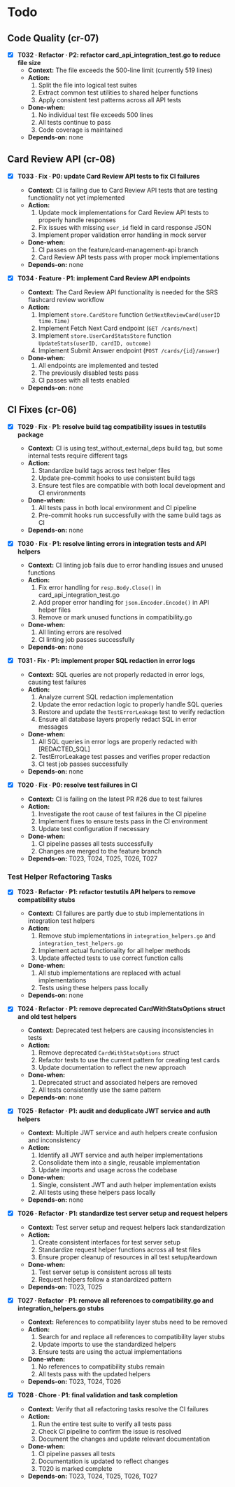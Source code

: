 # Todo

## Code Quality (cr-07)
- [x] **T032 · Refactor · P2: refactor card_api_integration_test.go to reduce file size**
    - **Context:** The file exceeds the 500-line limit (currently 519 lines)
    - **Action:**
        1. Split the file into logical test suites
        2. Extract common test utilities to shared helper functions
        3. Apply consistent test patterns across all API tests
    - **Done‑when:**
        1. No individual test file exceeds 500 lines
        2. All tests continue to pass
        3. Code coverage is maintained
    - **Depends‑on:** none

## Card Review API (cr-08)
- [x] **T033 · Fix · P0: update Card Review API tests to fix CI failures**
    - **Context:** CI is failing due to Card Review API tests that are testing functionality not yet implemented
    - **Action:**
        1. Update mock implementations for Card Review API tests to properly handle responses
        2. Fix issues with missing `user_id` field in card response JSON
        3. Implement proper validation error handling in mock server
    - **Done‑when:**
        1. CI passes on the feature/card-management-api branch
        2. Card Review API tests pass with proper mock implementations
    - **Depends‑on:** none

- [x] **T034 · Feature · P1: implement Card Review API endpoints**
    - **Context:** The Card Review API functionality is needed for the SRS flashcard review workflow
    - **Action:**
        1. Implement `store.CardStore` function `GetNextReviewCard(userID time.Time)`
        2. Implement Fetch Next Card endpoint (`GET /cards/next`)
        3. Implement `store.UserCardStatsStore` function `UpdateStats(userID, cardID, outcome)`
        4. Implement Submit Answer endpoint (`POST /cards/{id}/answer`)
    - **Done‑when:**
        1. All endpoints are implemented and tested
        2. The previously disabled tests pass
        3. CI passes with all tests enabled
    - **Depends‑on:** none

## CI Fixes (cr-06)
- [x] **T029 · Fix · P1: resolve build tag compatibility issues in testutils package**
    - **Context:** CI is using test_without_external_deps build tag, but some internal tests require different tags
    - **Action:**
        1. Standardize build tags across test helper files
        2. Update pre-commit hooks to use consistent build tags
        3. Ensure test files are compatible with both local development and CI environments
    - **Done‑when:**
        1. All tests pass in both local environment and CI pipeline
        2. Pre-commit hooks run successfully with the same build tags as CI
    - **Depends‑on:** none

- [x] **T030 · Fix · P1: resolve linting errors in integration tests and API helpers**
    - **Context:** CI linting job fails due to error handling issues and unused functions
    - **Action:**
        1. Fix error handling for `resp.Body.Close()` in card_api_integration_test.go
        2. Add proper error handling for `json.Encoder.Encode()` in API helper files
        3. Remove or mark unused functions in compatibility.go
    - **Done‑when:**
        1. All linting errors are resolved
        2. CI linting job passes successfully
    - **Depends‑on:** none

- [x] **T031 · Fix · P1: implement proper SQL redaction in error logs**
    - **Context:** SQL queries are not properly redacted in error logs, causing test failures
    - **Action:**
        1. Analyze current SQL redaction implementation
        2. Update the error redaction logic to properly handle SQL queries
        3. Restore and update the `TestErrorLeakage` test to verify redaction
        4. Ensure all database layers properly redact SQL in error messages
    - **Done‑when:**
        1. All SQL queries in error logs are properly redacted with [REDACTED_SQL]
        2. TestErrorLeakage test passes and verifies proper redaction
        3. CI test job passes successfully
    - **Depends‑on:** none

- [x] **T020 · Fix · P0: resolve test failures in CI**
    - **Context:** CI is failing on the latest PR #26 due to test failures
    - **Action:**
        1. Investigate the root cause of test failures in the CI pipeline
        2. Implement fixes to ensure tests pass in the CI environment
        3. Update test configuration if necessary
    - **Done‑when:**
        1. CI pipeline passes all tests successfully
        2. Changes are merged to the feature branch
    - **Depends‑on:** T023, T024, T025, T026, T027

### Test Helper Refactoring Tasks
- [x] **T023 · Refactor · P1: refactor testutils API helpers to remove compatibility stubs**
    - **Context:** CI failures are partly due to stub implementations in integration test helpers
    - **Action:**
        1. Remove stub implementations in `integration_helpers.go` and `integration_test_helpers.go`
        2. Implement actual functionality for all helper methods
        3. Update affected tests to use correct function calls
    - **Done‑when:**
        1. All stub implementations are replaced with actual implementations
        2. Tests using these helpers pass locally
    - **Depends‑on:** none

- [x] **T024 · Refactor · P1: remove deprecated CardWithStatsOptions struct and old test helpers**
    - **Context:** Deprecated test helpers are causing inconsistencies in tests
    - **Action:**
        1. Remove deprecated `CardWithStatsOptions` struct
        2. Refactor tests to use the current pattern for creating test cards
        3. Update documentation to reflect the new approach
    - **Done‑when:**
        1. Deprecated struct and associated helpers are removed
        2. All tests consistently use the same pattern
    - **Depends‑on:** none

- [x] **T025 · Refactor · P1: audit and deduplicate JWT service and auth helpers**
    - **Context:** Multiple JWT service and auth helpers create confusion and inconsistency
    - **Action:**
        1. Identify all JWT service and auth helper implementations
        2. Consolidate them into a single, reusable implementation
        3. Update imports and usage across the codebase
    - **Done‑when:**
        1. Single, consistent JWT and auth helper implementation exists
        2. All tests using these helpers pass locally
    - **Depends‑on:** none

- [x] **T026 · Refactor · P1: standardize test server setup and request helpers**
    - **Context:** Test server setup and request helpers lack standardization
    - **Action:**
        1. Create consistent interfaces for test server setup
        2. Standardize request helper functions across all test files
        3. Ensure proper cleanup of resources in all test setup/teardown
    - **Done‑when:**
        1. Test server setup is consistent across all tests
        2. Request helpers follow a standardized pattern
    - **Depends‑on:** T023, T025

- [x] **T027 · Refactor · P1: remove all references to compatibility.go and integration_helpers.go stubs**
    - **Context:** References to compatibility layer stubs need to be removed
    - **Action:**
        1. Search for and replace all references to compatibility layer stubs
        2. Update imports to use the standardized helpers
        3. Ensure tests are using the actual implementations
    - **Done‑when:**
        1. No references to compatibility stubs remain
        2. All tests pass with the updated helpers
    - **Depends‑on:** T023, T024, T026

- [x] **T028 · Chore · P1: final validation and task completion**
    - **Context:** Verify that all refactoring tasks resolve the CI failures
    - **Action:**
        1. Run the entire test suite to verify all tests pass
        2. Check CI pipeline to confirm the issue is resolved
        3. Document the changes and update relevant documentation
    - **Done‑when:**
        1. CI pipeline passes all tests
        2. Documentation is updated to reflect changes
        3. T020 is marked complete
    - **Depends‑on:** T023, T024, T025, T026, T027
